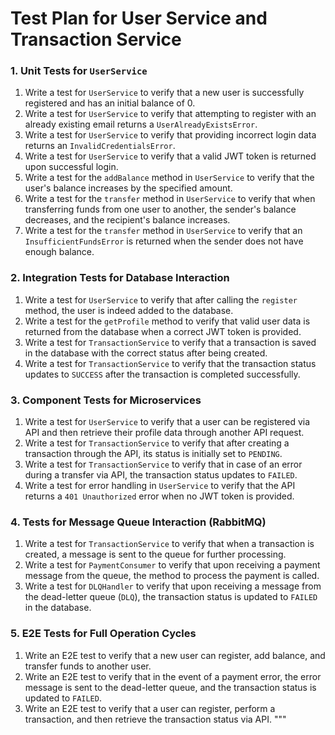 # Test Plan for User Service and Transaction Service

### 1. Unit Tests for `UserService`
   
1. Write a test for `UserService` to verify that a new user is successfully registered and has an initial balance of 0.
2. Write a test for `UserService` to verify that attempting to register with an already existing email returns a `UserAlreadyExistsError`.
3. Write a test for `UserService` to verify that providing incorrect login data returns an `InvalidCredentialsError`.
4. Write a test for `UserService` to verify that a valid JWT token is returned upon successful login.
5. Write a test for the `addBalance` method in `UserService` to verify that the user's balance increases by the specified amount.
6. Write a test for the `transfer` method in `UserService` to verify that when transferring funds from one user to another, the sender's balance decreases, and the recipient's balance increases.
7. Write a test for the `transfer` method in `UserService` to verify that an `InsufficientFundsError` is returned when the sender does not have enough balance.

### 2. Integration Tests for Database Interaction

1. Write a test for `UserService` to verify that after calling the `register` method, the user is indeed added to the database.
2. Write a test for the `getProfile` method to verify that valid user data is returned from the database when a correct JWT token is provided.
3. Write a test for `TransactionService` to verify that a transaction is saved in the database with the correct status after being created.
4. Write a test for `TransactionService` to verify that the transaction status updates to `SUCCESS` after the transaction is completed successfully.

### 3. Component Tests for Microservices

1. Write a test for `UserService` to verify that a user can be registered via API and then retrieve their profile data through another API request.
2. Write a test for `TransactionService` to verify that after creating a transaction through the API, its status is initially set to `PENDING`.
3. Write a test for `TransactionService` to verify that in case of an error during a transfer via API, the transaction status updates to `FAILED`.
4. Write a test for error handling in `UserService` to verify that the API returns a `401 Unauthorized` error when no JWT token is provided.

### 4. Tests for Message Queue Interaction (RabbitMQ)

1. Write a test for `TransactionService` to verify that when a transaction is created, a message is sent to the queue for further processing.
2. Write a test for `PaymentConsumer` to verify that upon receiving a payment message from the queue, the method to process the payment is called.
3. Write a test for `DLQHandler` to verify that upon receiving a message from the dead-letter queue (`DLQ`), the transaction status is updated to `FAILED` in the database.

### 5. E2E Tests for Full Operation Cycles

1. Write an E2E test to verify that a new user can register, add balance, and transfer funds to another user.
2. Write an E2E test to verify that in the event of a payment error, the error message is sent to the dead-letter queue, and the transaction status is updated to `FAILED`.
3. Write an E2E test to verify that a user can register, perform a transaction, and then retrieve the transaction status via API.
"""